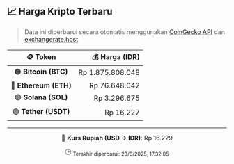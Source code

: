 

<!-- HARGA_KRIPTO -->
## 📈 Harga Kripto Terbaru

> Data ini diperbarui secara otomatis menggunakan [CoinGecko API](https://www.coingecko.com/) dan [exchangerate.host](https://exchangerate.host/)

<div align="center">

| 🪙 Token | 💰 Harga (IDR) |
|:------:|---------------:|
| 🟠 **Bitcoin (BTC)**   | Rp 1.875.808.048 |
| 🔵 **Ethereum (ETH)**  | Rp 76.648.042 |
| 🟣 **Solana (SOL)**    | Rp 3.296.675 |
| 🟢 **Tether (USDT)**   | Rp 16.227 |

---

💱 **Kurs Rupiah (USD → IDR)**: Rp 16.229

🕒 <sub>Terakhir diperbarui: 23/8/2025, 17.32.05</sub>

</div>
<!-- /HARGA_KRIPTO -->